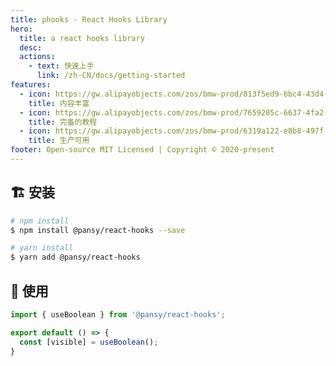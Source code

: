 ```yaml
---
title: phooks - React Hooks Library
hero:
  title: a react hooks library
  desc: 
  actions:
    - text: 快速上手
      link: /zh-CN/docs/getting-started
features:
  - icon: https://gw.alipayobjects.com/zos/bmw-prod/813f5ed9-6bc4-43d4-9f74-ec81ecf35733/k7htg6n4_w144_h144.png
    title: 内容丰富
  - icon: https://gw.alipayobjects.com/zos/bmw-prod/7659205c-6637-4fa2-8529-d32e5818304b/k7htflfb_w144_h144.png
    title: 完备的教程
  - icon: https://gw.alipayobjects.com/zos/bmw-prod/6319a122-e8b8-497f-9b45-37cfbe77edaa/k7htfx7t_w144_h144.png
    title: 生产可用
footer: Open-source MIT Licensed | Copyright © 2020-present
---
```


## 🏗 安装

```bash
# npm install
$ npm install @pansy/react-hooks --save

# yarn install
$ yarn add @pansy/react-hooks
```

## 🔨 使用

```ts
import { useBoolean } from '@pansy/react-hooks';

export default () => {
  const [visible] = useBoolean();
}
```
